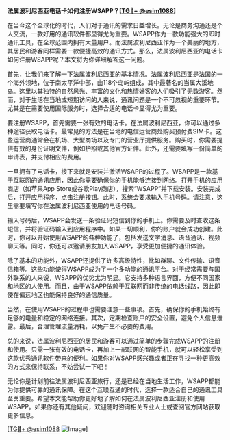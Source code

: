 **法属波利尼西亚电话卡如何注册WSAPP？[[TG💪+ @esim1088](https://t.me/s/esim1088)]**

在当今这个全球化的时代，人们对于通讯的需求日益增长。无论是商务沟通还是个人交流，一款好用的通讯软件都显得尤为重要。WSAPP作为一款功能强大的即时通讯工具，在全球范围内拥有大量用户。而法属波利尼西亚作为一个美丽的地方，其居民和游客同样需要一款便捷高效的通讯方式。那么，法属波利尼西亚的电话卡如何注册WSAPP呢？本文将为你详细解答这一问题。

首先，让我们来了解一下法属波利尼西亚的基本情况。法属波利尼西亚是法国的一个海外领地，位于南太平洋中部，由118个岛屿组成，其中最著名的当属大溪地岛。这里以其独特的自然风光、丰富的文化和热情好客的人们吸引了无数游客。然而，对于生活在当地或短期访问的人来说，通讯问题是一个不可忽视的重要环节。尤其是在需要使用国际服务时，选择合适的电话卡显得尤为重要。

要注册WSAPP，首先需要一张有效的电话卡。在法属波利尼西亚，你可以通过多种途径获取电话卡。最常见的方法是在当地的电信运营商处购买预付费SIM卡。这些运营商通常会在机场、大型商场以及专门的营业厅提供服务。购买时，你需要提供有效的身份证明文件，例如护照或其他官方证件。此外，还需要填写一份简单的申请表，并支付相应的费用。

一旦拥有了电话卡，接下来就是安装并激活WSAPP的过程了。WSAPP是一款基于互联网的通讯应用，因此你需要确保你的手机能够连接到网络。打开手机的应用商店（如苹果App Store或谷歌Play商店），搜索“WSAPP”并下载安装。安装完成后，打开应用程序，点击注册按钮。此时，系统会要求输入手机号码。请注意，这里需要填写你在法属波利尼西亚使用的电话号码。

输入号码后，WSAPP会发送一条验证码短信到你的手机上。你需要及时查收这条短信，并将验证码输入到应用程序中。如果一切顺利，你的账户就会成功创建。此时，你可以开始使用WSAPP的各种功能了，包括发送文字消息、语音通话、视频聊天等。同时，你还可以邀请朋友加入WSAPP，享受更加便捷的通讯体验。

除了基本的功能外，WSAPP还提供了许多高级特性，比如群聊、文件传输、语音信箱等。这些功能使得WSAPP成为了一个多功能的通讯平台。对于经常需要与国外联系的人来说，WSAPP的优势尤为明显。它支持多种语言界面，方便不同国家和地区的人使用。而且，由于WSAPP依赖于互联网而非传统的电话线路，因此即使在偏远地区也能保持良好的通信质量。

当然，在使用WSAPP的过程中也需要注意一些事项。首先，确保你的手机始终有足够的电量和稳定的网络连接。其次，定期检查账户的安全设置，避免个人信息泄露。最后，合理管理流量消耗，以免产生不必要的费用。

总的来说，法属波利尼西亚的居民和游客可以通过简单的步骤完成WSAPP的注册和使用。只需一张有效的电话卡，再加上一部联网的智能手机，就可以轻松享受到这款优秀通讯软件带来的便利。如果你对WSAPP感兴趣或者正在寻找一种更高效的方式来保持联系，不妨尝试一下吧！

无论你是计划前往法属波利尼西亚旅行，还是已经在当地生活工作，WSAPP都能为你提供可靠的通讯保障。在这个互联互通的时代，选择一款适合自己的通讯工具至关重要。希望本文能帮助你更好地了解如何在法属波利尼西亚注册和使用WSAPP。如果你还有其他疑问，欢迎随时咨询相关专业人士或查阅官方网站获取更多信息。

[[TG💪+ @esim1088](https://t.me/s/esim1088) ![Image](https://i.postimg.cc/4NQfJmqS/Snipaste-2025-05-13-00-14-12.png)]